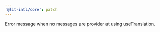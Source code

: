 ```yaml
---
'@lit-intl/core': patch
---
```


Error message when no messages are provider at using useTranslation.
